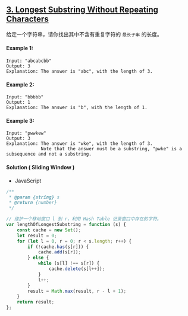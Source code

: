 ## [3. Longest Substring Without Repeating Characters](https://leetcode.com/problems/longest-substring-without-repeating-characters/)

给定一个字符串，请你找出其中不含有重复字符的 `最长子串` 的长度。

#### Example 1:

```text
Input: "abcabcbb"
Output: 3
Explanation: The answer is "abc", with the length of 3.
```

#### Example 2:

```text
Input: "bbbbb"
Output: 1
Explanation: The answer is "b", with the length of 1.
```

#### Example 3:

```text
Input: "pwwkew"
Output: 3
Explanation: The answer is "wke", with the length of 3.
             Note that the answer must be a substring, "pwke" is a subsequence and not a substring.
```

#### Solution ( **Sliding Window** )

-   JavaScript

```javascript
/**
 * @param {string} s
 * @return {number}
 */

// 维护一个移动窗口 l 到 r，利用 Hash Table 记录窗口中存在的字符。
var lengthOfLongestSubstring = function (s) {
    const cache = new Set();
    let result = 0;
    for (let l = 0, r = 0; r < s.length; r++) {
        if (!cache.has(s[r])) {
            cache.add(s[r]);
        } else {
            while (s[l] !== s[r]) {
                cache.delete(s[l++]);
            }
            l++;
        }
        result = Math.max(result, r - l + 1);
    }
    return result;
};
```

